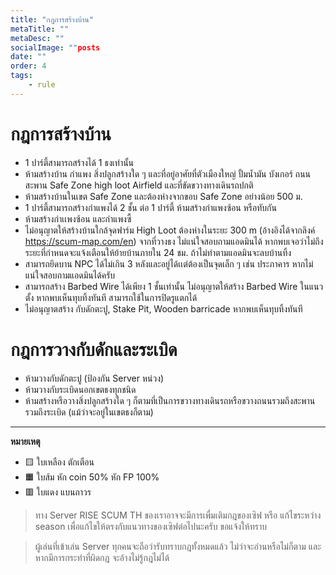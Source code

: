 ```yaml
---
title: "กฎการสร้างบ้าน"
metaTitle: ""
metaDesc: ""
socialImage: ""posts
date: ""
order: 4
tags:
    - rule
---
```


# กฎการสร้างบ้าน
- 1 ปาร์ตี้สามารถสร้างได้ 1 ธงเท่านั้น
- ห้ามสร้างบ้าน กำแพง สิ่งปลูกสร้างใด ๆ และที่อยู่อาศัยที่ตัวเมืองใหญ่ ปั้มน้ำมัน บังเกอร์ ถนน สะพาน Safe Zone high loot Airfield และที่ขัดขวางทางเดินรถปกติ
- ห้ามสร้างบ้านในเขต Safe Zone และต้องห่างจากขอบ Safe Zone อย่างน้อย 500 ม.
- 1 ปาร์ตี้สามารถสร้างกำแพงได้ 2 ชั้น ต่อ 1 ปาร์ตี้ ห้ามสร้างกำแพงซ้อน หรือทับกัน
- ห้ามสร้างกำเเพงซ้อน และกำแพงซี้
- ไม่อนุญาตให้สร้างบ้านใกล้จุดฟาร์ม High Loot  ต้องห่างในระยะ 300 m (อ้างอิงได้จากลิงค์ https://scum-map.com/en) จากที่วางธง ไม่แน่ใจสอบถามแอดมินได้ หากพบเจอว่าไม่ถึงระยะที่กำหนดจะแจ้งเตือนให้ย้ายบ้านภายใน 24 ชม. ถ้าไม่ทำตามแอดมินจะลบบ้านทิ้ง 
- สามารถยึดบาน NPC ได้ไม่เกิน 3 หลังและอยู่ได้เเต่ต้องเป็นจุดเล็ก ๆ เช่น ประภาคาร หากไม่แน่ใจสอบถามแอดมินได้ครับ
- สามารถสร้าง Barbed Wire ได้เพียง 1 ชั้นเท่านั้น ไม่อนุญาตให้สร้าง Barbed Wire ในแนวตั้ง หากพบเห็นทุบทิ้งทันที สามารถใช้ในการปิดรูแตกได้
- ไม่อนุญาตสร้าง กับดักตะปู, Stake Pit, Wooden barricade หากพบเห็นทุบทิ้งทันที

# กฎการวางกับดักและระเบิด
- ห้ามวางกับดักตะปู (ป้องกัน Server หน่วง)
- ห้ามวางกับระเบิดนอกเขตธงทุกชนิด
- ห้ามสร้างหรือวางสิ่งปลูกสร้างใด ๆ ก็ตามที่เป็นการขวางทางเดินรถหรือขวางถนนรวมถึงสะพาน รวมถึงระเบิด (แม้ว่าจะอยู่ในเขตธงก็ตาม)

------------

**หมายเหตุ**

-   🟨 ใบเหลือง ตักเตือน
-   🟧 ใบส้ม หัก coin 50% หัก FP 100%
-   🟥 ใบแดง แบนถาวร

> ทาง Server RISE SCUM TH ของเราอาจจะมีการเพื่มเติมกฎของเซิฟ หรือ แก้ไขระหว่าง season เพื่อแก้ไขให้ตรงกับแนวทางของเซิฟต่อไปนะครับ ขอแจ้งให้ทราบ

> ผู้เล่นที่เข้าเล่น Server ทุกคนจะถือว่ารับทราบกฎทั้งหมดแล้ว ไม่ว่าจะอ่านหรือไม่ก็ตาม และหากมีการกระทำที่ผิดกฎ จะอ้างไม่รู้กฎไม่ได้




